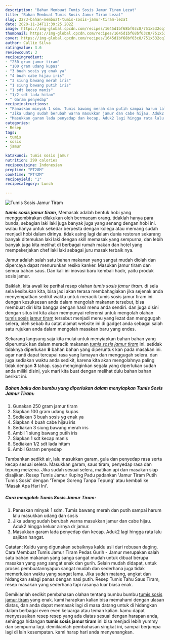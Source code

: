 ```yaml
---
description: "Bahan Membuat Tumis Sosis Jamur Tiram Lezat"
title: "Bahan Membuat Tumis Sosis Jamur Tiram Lezat"
slug: 2273-bahan-membuat-tumis-sosis-jamur-tiram-lezat
date: 2020-11-24T11:39:25.202Z
image: https://img-global.cpcdn.com/recipes/1645d1bf68bf03c8/751x532cq70/tumis-sosis-jamur-tiram-foto-resep-utama.jpg
thumbnail: https://img-global.cpcdn.com/recipes/1645d1bf68bf03c8/751x532cq70/tumis-sosis-jamur-tiram-foto-resep-utama.jpg
cover: https://img-global.cpcdn.com/recipes/1645d1bf68bf03c8/751x532cq70/tumis-sosis-jamur-tiram-foto-resep-utama.jpg
author: Callie Silva
ratingvalue: 3.6
reviewcount: 3
recipeingredient:
- "250 gram jamur tiram"
- "100 gram udang kupas"
- "3 buah sosis yg enak ya"
- "4 buah cabe hijau iris"
- "3 siung bawang merah iris"
- "1 siung bawang putih iris"
- "1 sdt kecap manis"
- "1/2 sdt lada hitam"
- " Garam penyedap"
recipeinstructions:
- "Panaskan minyak 1 sdm. Tumis bawang merah dan putih sampai harum lalu masukkan udang dan sosis"
- "Jika udang sudah berubah warna masukkan jamur dan cabe hijau. Aduk2 hingga keluar airnya dr jamur."
- "Masukkan garam lada penyedap dan kecap. Aduk2 lagi hingga rata lalu sajikan hangat."
categories:
- Resep
tags:
- tumis
- sosis
- jamur

katakunci: tumis sosis jamur 
nutrition: 299 calories
recipecuisine: Indonesian
preptime: "PT28M"
cooktime: "PT42M"
recipeyield: "1"
recipecategory: Lunch

---
```



![Tumis Sosis Jamur Tiram](https://img-global.cpcdn.com/recipes/1645d1bf68bf03c8/751x532cq70/tumis-sosis-jamur-tiram-foto-resep-utama.jpg)

<b><i>tumis sosis jamur tiram</i></b>, Memasak adalah bentuk hobi yang menggembirakan dilakukan oleh bermacam orang. tidaklah hanya para bunda, sebagian laki laki juga banyak juga yang senang dengan hobi ini. walau hanya untuk sekedar berpesta dengan kolega atau memang sudah menjadi hobi dalam dirinya. tidak asing lagi dalam dunia restoran sekarang banyak ditemukan laki laki dengan skill memasak yang sempurna, dan lebih banyak juga kita melihat di berbagai rumah makan dan hotel yang mempekerjakan chef laki laki sebagai juru masak terbaik nya.

Jamur adalah salah satu bahan makanan yang sangat mudah diolah dan dipercaya dapat menurunkan resiko kanker. Masukan jamur tiram dan semua bahan saus. Dan kali ini inovasi baru kembali hadir, yaitu produk sosis jamur.

Baiklah, kita awali ke perihal resep olahan <i>tumis sosis jamur tiram</i>. di sela sela kesibukan kita, bisa jadi akan terasa membahagiakan jika sejenak anda menyempatkan sedikit waktu untuk meracik tumis sosis jamur tiram ini. dengan kesuksesan anda dalam mengolah makanan tersebut, bisa membuat diri kita bangga dengan hasil menu anda sendiri. dan juga disini dengan situs ini kita akan mempunyai referensi untuk mengolah olahan <u>tumis sosis jamur tiram</u> tersebut menjadi menu yang lezat dan menggugah selera, oleh sebab itu catat alamat website ini di gadget anda sebagai salah satu rujukan anda dalam mengolah masakan baru yang endes.


Sekarang langsung saja kita mulai untuk menyiapkan bahan bahan yang diperuntuk kan dalam meracik makanan <u><i>tumis sosis jamur tiram</i></u> ini. setidak tidaknya diperlukan <b>9</b> bahan bahan yang diperuntuk kan pada masakan ini. agar nanti dapat tercapai rasa yang lumayan dan menggugah selera. dan juga sediakan waktu anda sedikit, karena kita akan mengolahnya paling tidak dengan <b>3</b> tahap. saya menginginkan segala yang diperlukan sudah anda miliki disini, yuk mari kita buat dengan melihat dulu bahan bahan berikut ini.

<!--inarticleads1-->

##### Bahan baku dan bumbu yang diperlukan dalam menyiapkan Tumis Sosis Jamur Tiram:

1. Gunakan 250 gram jamur tiram
1. Siapkan 100 gram udang kupas
1. Sediakan 3 buah sosis yg enak ya
1. Siapkan 4 buah cabe hijau iris
1. Sediakan 3 siung bawang merah iris
1. Ambil 1 siung bawang putih iris
1. Siapkan 1 sdt kecap manis
1. Sediakan 1/2 sdt lada hitam
1. Ambil  Garam penyedap


Tambahkan sedikit air, lalu masukkan garam, gula dan penyedap rasa serta kecap sesuai selera. Masukkan garam, saus tiram, penyedap rasa dan tepung meizena. Jika sudah sesuai selera, matikan api dan masakan siap disajikan. Resep Tumis Jamur Kuping Padu padankan &#39;Jamur Tiram Putih Tumis Sosis&#39; dengan &#39;Tempe Goreng Tanpa Tepung&#39; atau kembali ke &#39;Masak Apa Hari Ini&#39;. 

<!--inarticleads2-->

##### Cara mengolah Tumis Sosis Jamur Tiram:

1. Panaskan minyak 1 sdm. Tumis bawang merah dan putih sampai harum lalu masukkan udang dan sosis
1. Jika udang sudah berubah warna masukkan jamur dan cabe hijau. Aduk2 hingga keluar airnya dr jamur.
1. Masukkan garam lada penyedap dan kecap. Aduk2 lagi hingga rata lalu sajikan hangat.


Catatan: Kaldu yang digunakan sebaiknya kaldu asli dari rebusan daging. Cara Membuat Tumis Jamur Tiram Pedas Gurih - Jamur merupakan salah satu bahan makanan yang sanga sangat mudah untuk dibuat berupa masakan yang yang sangat enak dan gurih. Selain mudah didapat, untuk proses pembuatannyapun sangat mudah dan sederhana juga tidak memerlukan waktu yang sangat lama. Jika sudah matang, angkat dan hidangkan selagi panas dengan nasi putih. Resep Tumis Tahu Saus Tiram, resep masakan yang sederhana tapi rasanya luar biasa enak. 

Demikianlah sedikit pembahasan olahan tentang bumbu bumbu <u>tumis sosis jamur tiram</u> yang enak. kami harapkan kalian bisa memahami dengan ulasan diatas, dan anda dapat memasak lagi di masa datang untuk di hidangkan dalam berbagai even even keluarga atau teman kalian. kamu dapat menyesuaikan resep resep yang ada diatas sesuai dengan harapan anda, sehingga hidangan <b>tumis sosis jamur tiram</b> ini bisa menjadi lebih yummy dan sempurna lagi. demikianlah pembahasan singkat ini, sampai berjumpa lagi di lain kesempatan. kami harap hari anda menyenangkan.
